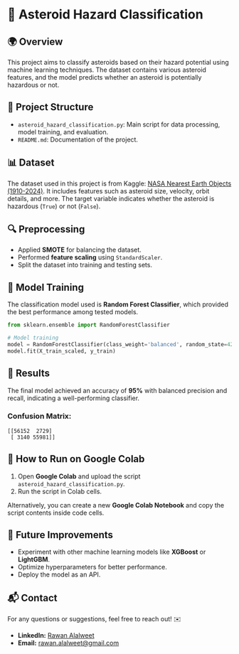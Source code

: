 # 🚀 Asteroid Hazard Classification

## 🌍 Overview

This project aims to classify asteroids based on their hazard potential using machine learning techniques. The dataset contains various asteroid features, and the model predicts whether an asteroid is potentially hazardous or not.

## 📂 Project Structure

- `asteroid_hazard_classification.py`: Main script for data processing, model training, and evaluation.
- `README.md`: Documentation of the project.

## 📊 Dataset

The dataset used in this project is from Kaggle: [NASA Nearest Earth Objects (1910-2024)](https://www.kaggle.com/datasets/ivansher/nasa-nearest-earth-objects-1910-2024/data). It includes features such as asteroid size, velocity, orbit details, and more. The target variable indicates whether the asteroid is hazardous (`True`) or not (`False`).

## 🔍 Preprocessing

- Applied **SMOTE** for balancing the dataset.
- Performed **feature scaling** using `StandardScaler`.
- Split the dataset into training and testing sets.

## 🤖 Model Training

The classification model used is **Random Forest Classifier**, which provided the best performance among tested models.

```python
from sklearn.ensemble import RandomForestClassifier

# Model training
model = RandomForestClassifier(class_weight='balanced', random_state=42)
model.fit(X_train_scaled, y_train)
```

## 🎯 Results

The final model achieved an accuracy of **95%** with balanced precision and recall, indicating a well-performing classifier.

### Confusion Matrix:

```
[[56152  2729]
 [ 3140 55981]]
```

## 🚀 How to Run on Google Colab

1. Open **Google Colab** and upload the script `asteroid_hazard_classification.py`.
2. Run the script in Colab cells.

Alternatively, you can create a new **Google Colab Notebook** and copy the script contents inside code cells.

## 📝 Future Improvements

- Experiment with other machine learning models like **XGBoost** or **LightGBM**.
- Optimize hyperparameters for better performance.
- Deploy the model as an API.

## 📬 Contact

For any questions or suggestions, feel free to reach out! ✉️

- **LinkedIn:** [Rawan Alalweet](https://www.linkedin.com/in/rawan-alalweet/)
- **Email:** rawan.alalweet@gmail.com


